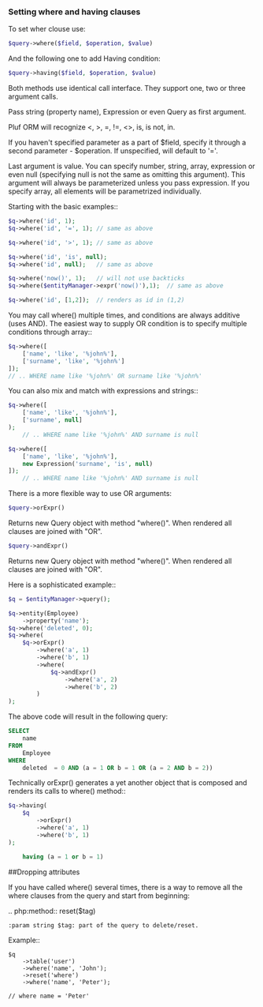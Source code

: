 ### Setting where and having clauses

To set wher clouse use:

```php
$query->where($field, $operation, $value)
```

And the following one to add Having condition:

```php
$query->having($field, $operation, $value)
```

Both methods use identical call interface. They support one, two or three
argument calls.

Pass string (property name), Expression or even Query as
first argument.

Pluf ORM will recognize <, >, =, !=, <>, is, is not, in.

If you haven't specified parameter as a part of $field, specify it through a
second parameter - $operation. If unspecified, will default to '='.

Last argument is value. You can specify number, string, array, expression or
even null (specifying null is not the same as omitting this argument).
This argument will always be parameterized unless you pass expression.
If you specify array, all elements will be parametrized individually.

Starting with the basic examples::

```php
$q->where('id', 1);
$q->where('id', '=', 1); // same as above

$q->where('id', '>', 1); // same as above

$q->where('id', 'is', null);
$q->where('id', null);   // same as above

$q->where('now()', 1);   // will not use backticks
$q->where($entityManager->expr('now()'),1);  // same as above

$q->where('id', [1,2]);  // renders as id in (1,2)
```

You may call where() multiple times, and conditions are always additive (uses AND).
The easiest way to supply OR condition is to specify multiple conditions
through array::

```php
$q->where([
	['name', 'like', '%john%'], 
	['surname', 'like', '%john%']
]);
// .. WHERE name like '%john%' OR surname like '%john%'
```

You can also mix and match with expressions and strings::

```php
$q->where([
	['name', 'like', '%john%'], 
	['surname', null]
);
    // .. WHERE name like '%john%' AND surname is null

$q->where([
	['name', 'like', '%john%'], 
	new Expression('surname', 'is', null)
]);
    // .. WHERE name like '%john%' AND surname is null
```

There is a more flexible way to use OR arguments:


```php
$query->orExpr()
```

Returns new Query object with method "where()". When rendered all clauses
are joined with "OR".

```php
$query->andExpr()
```

Returns new Query object with method "where()". When rendered all clauses
are joined with "OR".

Here is a sophisticated example::

```php
$q = $entityManager->query();

$q->entity(Employee)
	->property('name');
$q->where('deleted', 0);
$q->where(
    $q->orExpr()
		->where('a', 1)
		->where('b', 1)
		->where(
			$q->andExpr()
			    ->where('a', 2)
			    ->where('b', 2)
		)
);
```

The above code will result in the following query:

```sql
SELECT
    name
FROM
	Employee
WHERE
    deleted  = 0 AND (a = 1 OR b = 1 OR (a = 2 AND b = 2))
```

Technically orExpr() generates a yet another object that is composed
and renders its calls to where() method::

```php
$q->having(
    $q
        ->orExpr()
        ->where('a', 1)
        ->where('b', 1)
);
```

```sql
    having (a = 1 or b = 1)
```




##Dropping attributes

If you have called where() several times, there is a way to remove all the
where clauses from the query and start from beginning:

.. php:method:: reset($tag)

    :param string $tag: part of the query to delete/reset.

Example::

    $q
        ->table('user')
        ->where('name', 'John');
        ->reset('where')
        ->where('name', 'Peter');

    // where name = 'Peter'


